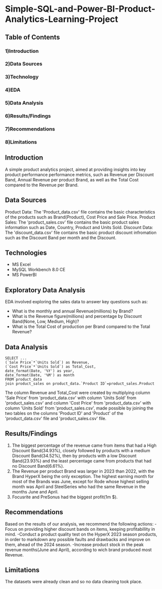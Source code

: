 # Simple-SQL-and-Power-BI-Product-Analytics-Learning-Project

## Table of Contents
### 1)Introduction
### 2)Data Sources
### 3)Technology
### 4)EDA
### 5)Data Analysis
### 6)Results/Findings
### 7)Recommendations
### 8)Limitations

## Introduction
A simple product analytics project, aimed at providing insights into key product performance performance metrics, such as Revenue per Discount Band, Annual Revenue per product Brand, as well as the Total Cost compared to the Revenue per Brand.

## Data Sources
Product Data: The 'Product_data.csv' file contains the basic characteristics of the products such as Brand(Product), Cost Price and Sale Price.
Product Sales: The 'product_sales.csv' file contains the basic product sales information such as Date, Country, Product and Units Sold.
Discount Data: The 'discount_data.csv' file contains the basic product discount infromation such as the Discount Band per month and the Discount.

## Technologies
* MS Excel
* MySQL Workbench 8.0 CE
* MS PowerBI

## Exploratory Data Analysis
EDA involved exploring the sales data to answer key questions such as:

- What is the monthly and annual Revenue(millions) by Brand?
- What is the Revenue figure(millions) and percentage by Discount Band(None, Low, Medium, High)?
- What is the Total Cost of production per Brand compared to the Total Revenue?

## Data Analysis
```
SELECT ...
(`Sale Price`*`Units Sold`) as Revenue,
(`Cost Price`*`Units Sold`) as Total_Cost,
date_format(Date, '%Y') as year,
date_format(Date, '%M') as month
FROM product_data
join product_sales on product_data.`Product ID`=product_sales.Product
```
The column Revenue and Total_Cost were created by multiplying column 'Sale Price' from 'product_data.csv' with column 'Units Sold' from 'product_sales.csv'
and column 'Cost Price' from 'product_data.csv' with column 'Units Sold' from 'product_sales.csv', made possible by joining the two tables on the columns 'Product ID' and 'Product' of the 'product_data.csv' file and 'product_sales.csv' file.

## Results/Findings
1. The biggest percentage of the revenue came from items that had a High Discount Band(34.93%), closely followed by products with a medium Discount Band(34.52%),
   then by products with a low Discount Band(23.93%) and the least percentage came from products that had no Discount Band(6.61%).
2. The Revenue per product Brand was larger in 2023 than 2022, with the Brand HyperX being the only exception. The highest earning month for most of the Brands was
   June, except for Rode whose highest selling month was April and SteelSeries who had the same Revenue in the months June and April.
3. Focusrite and PreSonus had the biggest profit(1m $).

## Recommendations
Based on the results of our analysis, we recommend the following actions:
  -Focus on providing higher discount bands on items, keeping profitabillity in mind.
  -Conduct a product quality test on the HyperX 2023 season products, in order to markdown any possible faults and drawbacks and improve on them, ahead of the 2024    season.
  -Increase product stock in the peak revenue months(June and April), according to wich brand produced most Revenue.

## Limitations
The datasets were already clean and so no data cleaning took place.
